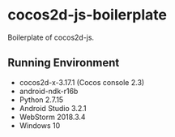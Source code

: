 # cocos2d-js-boilerplate
Boilerplate of cocos2d-js.

## Running Environment
- cocos2d-x-3.17.1 (Cocos console 2.3)
- android-ndk-r16b
- Python 2.7.15
- Android Studio 3.2.1
- WebStorm 2018.3.4
- Windows 10
